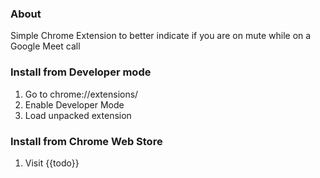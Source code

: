 ### About

Simple Chrome Extension to better indicate if you are on mute while on a Google Meet call


### Install from Developer mode
1. Go to chrome://extensions/
1. Enable Developer Mode
1. Load unpacked extension


### Install from Chrome Web Store
1. Visit {{todo}}

